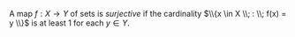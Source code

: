 A map $f: X \to Y$ of sets is *surjective* if the cardinality $\\{x \in X \\; : \\; f(x) = y \\}$ is at least 1 for each $y \in Y$.
